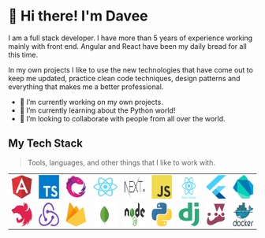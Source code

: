 # 👋 Hi there! I'm Davee

I am a full stack developer. I have more than 5 years of experience working mainly with front end. Angular and React have been my daily bread for all this time.

In my own projects I like to use the new technologies that have come out to keep me updated, practice clean code techniques, design patterns and everything that makes me a better professional.

- 🔭 I’m currently working on my own projects.
- 🌱 I’m currently learning about the Python world!
- 👯 I’m looking to collaborate with people from all over the world.

## My Tech Stack
> Tools, languages, and other things that I like to work with.

<table width="100%">
  <tr>
    <td align="center" width="100">
      <a href="#" title="Angular">
        <img src="./img/angular.svg" width="48" height="48" alt="Angular" />
      </a>
    </td>
    <td align="center" width="100">
      <a href="#" title="TypeScript">
        <img src="./img/typescript.svg" width="48" height="48" alt="TypeScript" />
      </a>
    </td>
    <td align="center" width="100">
      <a href="#" title="RXJS">
        <img src="./img/rxjs.svg" width="48" height="48" alt="RXJS" />
      </a>
    </td>
    <td align="center" width="120">
      <a href="#" title="React">
        <img src="./img/react.svg" width="48" height="48" alt="React" />
      </a>
    </td>
    <td align="center" width="100">
      <a href="#" title="Nextjs">
        <img src="./img/next.svg" width="48" height="48" alt="Nextjs" />
      </a>
    </td>
    <td align="center" width="100">
      <a href="#" title="JavaScript">
        <img src="./img/js.svg" width="48" height="48" alt="JavaScript" />
        </a>
    </td>
    <td align="center" width="100">
      <a href="#" title="React Native">
        <img src="./img/react-native.svg" width="48" height="48" alt="React Native" />
      </a>
    </td>
    <td align="center" width="100">
      <a href="#" title="Flutter">
        <img src="./img/flutter.svg" width="48" height="48" alt="Flutter" />
      </a>
    </td>
    <td align="center" width="100">
      <a href="#" title="Dart">
        <img src="./img/dart.svg" width="48" height="48" alt="Dart" />
      </a>
    </td>
  </tr>
  <tr>
    <td align="center" width="100">
      <a href="#" title="Nestjs">
        <img src="./img/nestjs.svg" width="48" height="48" alt="Nestjs" />
      </a>
    </td>
    <td align="center" width="100">
      <a href="#" title="Redux">
        <img src="./img/redux.svg" width="48" height="48" alt="Redux" />
      </a>
    </td>
    <td align="center" width="100">
      <a href="#" title="Firebase">
        <img src="./img/firebase.svg" width="48" height="48" alt="Firebase" />
      </a>
    </td>
    <td align="center" width="100">
      <a href="#" title="Mongo">
        <img src="./img/mongo.svg" width="48" height="48" alt="Mongo" />
      </a>
    </td>
    <td align="center" width="100">
      <a href="#" title="Nodejs">
        <img src="./img/nodejs.svg" width="48" height="48" alt="Nodejs" />
      </a>
    </td>
    <td align="center" width="100">
      <a href="#" title="Python">
        <img src="./img/python.svg" width="48" height="48" alt="Python" />
      </a>
    </td>
    <td align="center" width="100">
      <a href="#" title="Django">
        <img src="./img/django.svg" width="48" height="48" alt="Django" />
      </a>
    </td>
    <td align="center" width="100">
      <a href="#" title="Jest">
        <img src="./img/jest.svg" width="48" height="48" alt="Jest" />
      </a>
    </td>
    <td align="center" width="100">
      <a href="#" title="Docker">
        <img src="./img/docker.svg" width="48" height="48" alt="Docker" />
      </a>
    </td>
  </tr>
</table>

